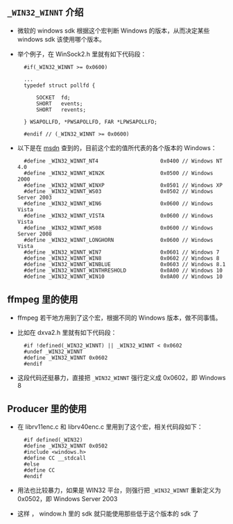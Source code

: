 ## `_WIN32_WINNT` 介绍
* 微软的 windows sdk 根据这个宏判断 Windows 的版本，从而决定某些 windows sdk 该使用哪个版本。
* 举个例子，在 WinSock2.h 里就有如下代码段：

		#if(_WIN32_WINNT >= 0x0600)
		
		...		
		typedef struct pollfd {
		
		    SOCKET  fd;
		    SHORT   events;
		    SHORT   revents;
		
		} WSAPOLLFD, *PWSAPOLLFD, FAR *LPWSAPOLLFD;
		
		#endif // (_WIN32_WINNT >= 0x0600)

* 以下是在 [msdn](https://msdn.microsoft.com/en-us/library/6sehtctf.aspx) 查到的，目前这个宏的值所代表的各个版本的 Windows：


		#define _WIN32_WINNT_NT4                    0x0400 // Windows NT 4.0  
		#define _WIN32_WINNT_WIN2K                  0x0500 // Windows 2000  
		#define _WIN32_WINNT_WINXP                  0x0501 // Windows XP  
		#define _WIN32_WINNT_WS03                   0x0502 // Windows Server 2003  
		#define _WIN32_WINNT_WIN6                   0x0600 // Windows Vista  
		#define _WIN32_WINNT_VISTA                  0x0600 // Windows Vista  
		#define _WIN32_WINNT_WS08                   0x0600 // Windows Server 2008  
		#define _WIN32_WINNT_LONGHORN               0x0600 // Windows Vista  
		#define _WIN32_WINNT_WIN7                   0x0601 // Windows 7  
		#define _WIN32_WINNT_WIN8                   0x0602 // Windows 8  
		#define _WIN32_WINNT_WINBLUE                0x0603 // Windows 8.1  
		#define _WIN32_WINNT_WINTHRESHOLD           0x0A00 // Windows 10  
		#define _WIN32_WINNT_WIN10                  0x0A00 // Windows 10  

## ffmpeg 里的使用
* ffmpeg 若干地方用到了这个宏，根据不同的 Windows 版本，做不同事情。
* 比如在 dxva2.h 里就有如下代码段：

		#if !defined(_WIN32_WINNT) || _WIN32_WINNT < 0x0602
		#undef _WIN32_WINNT
		#define _WIN32_WINNT 0x0602
		#endif

* 这段代码还挺暴力，直接把 `_WIN32_WINNT` 强行定义成 0x0602，即 Windows 8

## Producer 里的使用
* 在 librv11enc.c 和 librv40enc.c 里用到了这个宏，相关代码段如下：

		#if defined(_WIN32)
		#define _WIN32_WINNT 0x0502
		#include <windows.h>
		#define CC __stdcall
		#else
		#define CC
		#endif

* 用法也比较暴力，如果是 WIN32 平台，则强行把 `_WIN32_WINNT` 重新定义为 0x0502，即 Windows Server 2003 
* 这样 ， window.h 里的 sdk 就只能使用那些低于这个版本的 sdk 了
